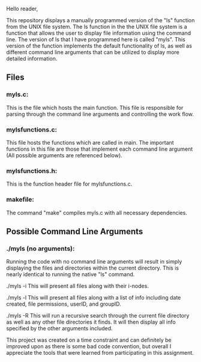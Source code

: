 Hello reader,

This repository displays a manually programmed version of the "ls" function from the UNIX file system. 
The ls function in the the UNIX file system is a function that allows the user to display file information using the command line. The version
of ls that I have programmed here is called "myls". This version of the function implements the default functionality of ls, as well as different 
command line arguments that can be utilized to display more detailed information.

## Files

### myls.c:

This is the file which hosts the main function. This file is responsible for parsing through the command line arguments and controlling the work flow.
	
### mylsfunctions.c:

This file hosts the functions which are called in main. The important functions in this file are those that implement each command line argument 
(All possible arguments are referenced below).

### mylsfunctions.h:

This is the function header file for mylsfunctions.c.
	
### makefile:

The command "make" compiles myls.c with all necessary dependencies.

## Possible Command Line Arguments

### ./myls (no arguments):

Running the code with no command line arguments will result in simply displaying the files and directories within the current directory. This is nearly identical to running the native "ls" command.

./myls -i 
	This will present all files along with their i-nodes.
	
./myls -l 
	This will present all files along with a list of info including
	date created, file permissions, userID, and groupID.
	
./myls -R
	This will run a recursive search through the current file directory as well as any 
	other file directories it finds. It will then display all info specified by the other
	arguments included.


This project was created on a time constraint and can definitely be improved upon as there is some bad code convention, but overall I appreciate the tools that were learned from participating in this assignment.
